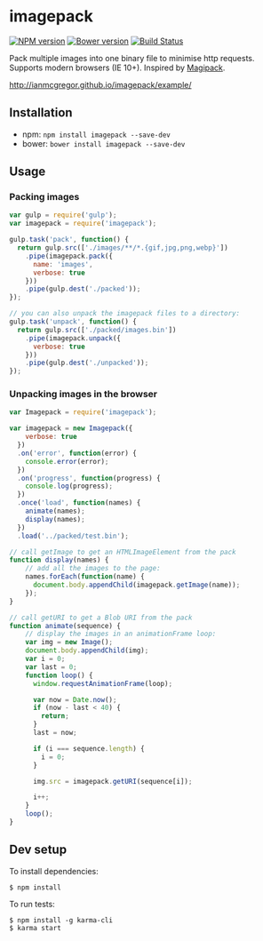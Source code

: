 # imagepack

[![NPM version](https://badge.fury.io/js/imagepack.svg)](http://badge.fury.io/js/imagepack) [![Bower version](https://badge.fury.io/bo/imagepack.svg)](http://badge.fury.io/bo/imagepack) [![Build Status](https://secure.travis-ci.org/ianmcgregor/imagepack.png)](https://travis-ci.org/ianmcgregor/imagepack)

Pack multiple images into one binary file to minimise http requests. Supports modern browsers (IE 10+). Inspired by [Magipack](https://github.com/keitakun/Magipack.js).

<http://ianmcgregor.github.io/imagepack/example/>

## Installation

* npm: ```npm install imagepack --save-dev```
* bower: ```bower install imagepack --save-dev```

## Usage

### Packing images

```javascript
var gulp = require('gulp');
var imagepack = require('imagepack');

gulp.task('pack', function() {
  return gulp.src(['./images/**/*.{gif,jpg,png,webp}'])
    .pipe(imagepack.pack({
      name: 'images',
      verbose: true
    }))
    .pipe(gulp.dest('./packed'));
});

// you can also unpack the imagepack files to a directory:
gulp.task('unpack', function() {
  return gulp.src(['./packed/images.bin'])
    .pipe(imagepack.unpack({
      verbose: true
    }))
    .pipe(gulp.dest('./unpacked'));
});
```

### Unpacking images in the browser

```javascript
var Imagepack = require('imagepack');

var imagepack = new Imagepack({
    verbose: true
  })
  .on('error', function(error) {
    console.error(error);
  })
  .on('progress', function(progress) {
    console.log(progress);
  })
  .once('load', function(names) {
    animate(names);
    display(names);
  })
  .load('../packed/test.bin');

// call getImage to get an HTMLImageElement from the pack
function display(names) {
    // add all the images to the page:
    names.forEach(function(name) {
      document.body.appendChild(imagepack.getImage(name));
    });
}

// call getURI to get a Blob URI from the pack
function animate(sequence) {
    // display the images in an animationFrame loop:
    var img = new Image();
    document.body.appendChild(img);
    var i = 0;
    var last = 0;
    function loop() {
      window.requestAnimationFrame(loop);

      var now = Date.now();
      if (now - last < 40) {
        return;
      }
      last = now;

      if (i === sequence.length) {
        i = 0;
      }

      img.src = imagepack.getURI(sequence[i]);

      i++;
    }
    loop();
}

```

## Dev setup

To install dependencies:

```
$ npm install
```

To run tests:

```
$ npm install -g karma-cli
$ karma start
```
